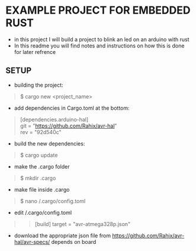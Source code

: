 # EXAMPLE PROJECT FOR EMBEDDED RUST
- in this project I will build a project to blink an led on an arduino with rust
- In this readme you will find notes and instructions on how this is done for later 
    refrence

## SETUP
- building the project: 
> $ cargo new <project_name>  
- add dependencies in Cargo.toml at the bottom: 
> [dependencies.arduino-hal]  
> git = "https://github.com/Rahix/avr-hal"  
> rev = "92d540c"  
- build the new dependencies: 
> $ cargo update  
- make the .cargo folder
> $ mkdir .cargo
- make file inside .cargo
> $ nano /.cargo/config.toml
- edit /.cargo/config.toml
>> [build]
>> target = "avr-atmega328p.json"
- download the appropriate json file from https://github.com/Rahix/avr-hal/avr-specs/ depends on board